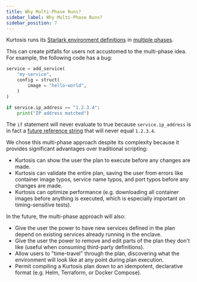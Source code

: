 ```yaml
---
title: Why Multi-Phase Runs?
sidebar_label: Why Multi-Phase Runs?
sidebar_position: 7
---
```


Kurtosis runs its [Starlark environment definitions][starlark-explanation] in [multiple phases][multi-phase-runs-reference].

This can create pitfalls for users not accustomed to the multi-phase idea. For example, the following code has a bug:

```python
service = add_service(
    "my-service",
    config = struct(
        image = "hello-world",
    )
)

if service.ip_address == "1.2.3.4":
    print("IP address matched")
```

The `if` statement will never evaluate to true because `service.ip_address` is in fact a [future reference string][future-references-reference] that will never equal `1.2.3.4`.

We chose this multi-phase approach despite its complexity because it provides significant advantages over traditional scripting:

- Kurtosis can show the user the plan to execute before any changes are made.
- Kurtosis can validate the entire plan, saving the user from errors like container image typos, service name typos, and port typos before any changes are made.
- Kurtosis can optimize performance (e.g. downloading all container images before anything is executed, which is especially important on timing-sensitive tests).

In the future, the multi-phase approach will also:

- Give the user the power to have new services defined in the plan depend on existing services already running in the enclave.
- Give the user the power to remove and edit parts of the plan they don't like (useful when consuming third-party definitions).
- Allow users to "time-travel" through the plan, discovering what the environment will look like at any point during plan execution.
- Permit compiling a Kurtosis plan down to an idempotent, declarative format (e.g. Helm, Terraform, or Docker Compose).

<!----------------- ONLY LINKS BELOW HERE ----------------->
[starlark-explanation]: ./starlark-explanation.md
[multi-phase-runs-reference]: ../reference/multi-phase-runs.md
[future-references-reference]: ../reference/future-references.md
